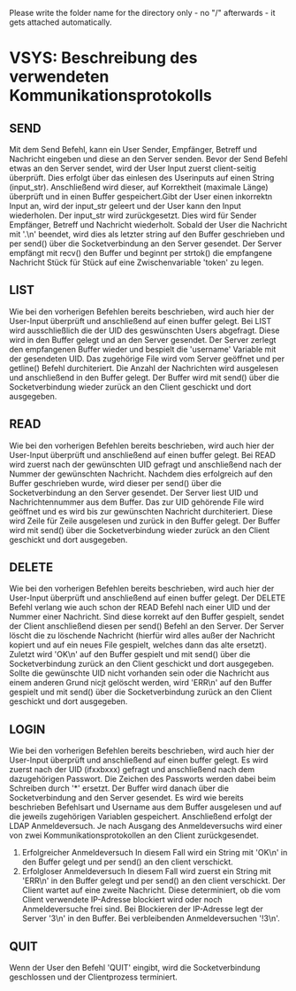 Please write the folder name for the directory only - no "/" afterwards - it gets attached automatically.

# VSYS: Beschreibung des verwendeten Kommunikationsprotokolls

## SEND
Mit dem Send Befehl, kann ein User Sender, Empfänger, Betreff und Nachricht eingeben und diese an den Server senden.
Bevor der Send Befehl etwas an den Server sendet, wird der User Input zuerst client-seitig überprüft. Dies erfolgt über das einlesen des Userinputs auf einen String (input\_str). Anschließend wird dieser, auf Korrektheit (maximale Länge) überprüft und in einen Buffer gespeichert.Gibt der User einen inkorrektn Input an, wird der input\_str geleert und der User kann den Input wiederholen. Der input\_str wird zurückgesetzt. Dies wird für Sender Empfänger, Betreff und Nachricht wiederholt. 
Sobald der User die Nachricht mit '.\n' beendet, wird dies als letzter string auf den Buffer geschrieben und per send() über die Socketverbindung an den Server gesendet.
Der Server empfängt mit recv() den Buffer und beginnt per strtok() die empfangene Nachricht Stück für Stück auf eine Zwischenvariable 'token' zu legen.


## LIST
Wie bei den vorherigen Befehlen bereits beschrieben, wird auch hier der User-Input überprüft und anschließend auf einen buffer gelegt. Bei LIST wird ausschließlich die der UID des geswünschten Users abgefragt. Diese wird in den Buffer gelegt und an den Server gesendet. 
Der Server zerlegt den empfangenen Buffer wieder und bespielt die 'username' Variable mit der gesendeten UID. Das zugehörige File wird vom Server geöffnet und per getline() Befehl durchiteriert. Die Anzahl der Nachrichten wird ausgelesen und anschließend in den Buffer gelegt. Der Buffer wird mit send() über die Socketverbindung wieder zurück an den Client geschickt und dort ausgegeben.

## READ
Wie bei den vorherigen Befehlen bereits beschrieben, wird auch hier der User-Input überprüft und anschließend auf einen buffer gelegt. Bei READ wird zuerst nach der gewünschten UID gefragt und anschließend nach der Nummer der gewünschten Nachricht. Nachdem dies erfolgreich auf den Buffer geschrieben wurde, wird dieser per send() über die Socketverbindung an den Server gesendet.
Der Server liest UID und Nachrichtennummer aus dem Buffer. Das zur UID gehörende File wird geöffnet und es wird bis zur gewünschten Nachricht durchiteriert. Diese wird Zeile für Zeile ausgelesen und zurück in den Buffer gelegt. Der Buffer wird mit send() über die Socketverbindung wieder zurück an den Client geschickt und dort ausgegeben.

## DELETE
Wie bei den vorherigen Befehlen bereits beschrieben, wird auch hier der User-Input überprüft und anschließend auf einen buffer gelegt. Der DELETE Befehl verlang wie auch schon der READ Befehl nach einer UID und der Nummer einer Nachricht. Sind diese korrekt auf den Buffer gespielt, sendet der Client anschließend diesen per send() Befehl an den Server.
Der Server löscht die zu löschende Nachricht (hierfür wird alles außer der Nachricht kopiert und auf ein neues File gespielt, welches dann das alte ersetzt). Zuletzt wird 'OK\n' auf den Buffer gespielt und mit send() über die Socketverbindung zurück an den Client geschickt und dort ausgegeben.
Sollte die gewünschte UID nicht vorhanden sein oder die Nachricht aus einem anderen Grund nicjt gelöscht werden, wird 'ERR\n' auf den Buffer gespielt und mit send() über die Socketverbindung zurück an den Client geschickt und dort ausgegeben.

## LOGIN
Wie bei den vorherigen Befehlen bereits beschrieben, wird auch hier der User-Input überprüft und anschließend auf einen buffer gelegt. Es wird zuerst nach der UID (ifxxbxxx) gefragt und anschließend nach dem dazugehörigen Passwort. Die Zeichen des Passworts werden dabei beim Schreiben durch '*' ersetzt. 
Der Buffer wird danach über die Socketverbindung and den Server gesendet.
Es wird wie bereits beschrieben Befehlsart und Username aus dem Buffer ausgelesen und auf die jeweils zugehörigen Variablen gespeichert. Anschließend erfolgt der LDAP Anmeldeversuch. Je nach Ausgang des Anmeldeversuchs wird einer von zwei Kommunikationsprotokollen an den Client zurückgesendet. 
1. Erfolgreicher Anmeldeversuch
    In diesem Fall wird ein String mit 'OK\n' in den Buffer gelegt und per send() an den client verschickt.
2. Erfolgloser Anmeldeversuch
    In diesem Fall wird zuerst ein String mit 'ERR\n' in den Buffer gelegt und per send() an den client verschickt. Der Client wartet auf eine zweite Nachricht. Diese determiniert, ob die vom Client verwendete IP-Adresse blockiert wird oder noch Anmeldeversuche frei sind. Bei Blockieren der IP-Adresse legt der Server '3\n' in den Buffer. Bei verbleibenden Anmeldeversuchen '!3\n'.
## QUIT
Wenn der User den Befehl 'QUIT' eingibt, wird die Socketverbindung geschlossen und der Clientprozess terminiert.
